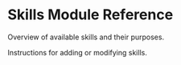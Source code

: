 # Skills Module Reference

Overview of available skills and their purposes.

Instructions for adding or modifying skills.